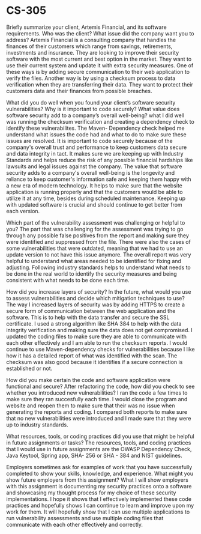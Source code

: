 # CS-305
Briefly summarize your client, Artemis Financial, and its software requirements. Who was the client? What issue did the company want you to address?
Artemis Financial is a consulting company that handles the finances of their customers which range from savings, retirements, investments and insurance. They are looking to improve their security software with the most current and best option in the market. They want to use their current system and update it with extra security measures. One of these ways is by adding secure communication to their web application to verify the files. Another way is by using a checksum process to data verification when they are transferring their data. They want to protect their customers data and their finances from possible breaches. 

What did you do well when you found your client’s software security vulnerabilities? Why is it important to code securely? What value does software security add to a company’s overall well-being?
what I did well was running the checksum verification and creating a dependency check to identify these vulnerabilites. The Maven- Dependency check helped me understand what issues the code had and what to do to make sure these issues are resolved. It is important to code securely because of the company's overall trust and performance to keep customers data secure and data integrity in tact. It makes sure we are keeping up with Industry Standards and helps reduce the risk of any possible financial hardships like lawsuits and legal issues against the company. The value that software security adds to a company's overall well-being is the longevity and reliance to keep customer's information safe and keeping them happy with a new era of modern technology. It helps to make sure that the website application is running properly and that the customers would be able to utilize it at any time, besides during scheduled maintenance. Keeping up with updated software is crucial and should continue to get better from each version. 

Which part of the vulnerability assessment was challenging or helpful to you?
The part that was challenging for the assessment was trying to go through any possible false positives from the report and making sure they were identified and suppressed from the file. There were also the cases of some vulnerabilities that were outdated, meaning that we had to use an update version to not have this issue anymore. The overall report was very helpful to understand what areas needed to be identified for fixing and adjusting. Following industry standards helps to understand what needs to be done in the real world to identify the security measures and being consistent with what needs to be done each time.

How did you increase layers of security? In the future, what would you use to assess vulnerabilities and decide which mitigation techniques to use?
The way I increased layers of security was by adding HTTPS to create a secure form of communication between the web application and the software. This is to help with the data transfer and secure the SSL certificate. I used a strong algorithm like SHA 384 to help with the data integrity verification and making sure the data does not get compromised. I updated the coding files to make sure they are able to communicate with each other effectively and I am able to run the checksum reports. I would continue to use Maven-dependency checks for vulnerabilities because I like how it has a detailed report of what was identified with the scan. The checksum was also good because it identifies if a secure connection is established or not. 

How did you make certain the code and software application were functional and secure? After refactoring the code, how did you check to see whether you introduced new vulnerabilities?
I ran the code a few times to make sure they ran succesfully each time. I would close the program and website and reopen them to make sure that their was no issue when generating the reports and coding. I compared both reports to make sure that no new vulnerabilities were introduced and I made sure that they were up to industry standards. 

What resources, tools, or coding practices did you use that might be helpful in future assignments or tasks?
The resources, tools, and coding practices that I would use in future assignments are the OWASP Dependency Check, Java Keytool, Spring app, SHA- 256 or SHA - 384 and NIST guidelines. 

Employers sometimes ask for examples of work that you have successfully completed to show your skills, knowledge, and experience. What might you show future employers from this assignment?
What I will show employers with this assignment is documenting my security practices onto a software and showcasing my thought process for my choice of these security implementations. I hope it shows that I effectively implemented these code practices and hopefully shows I can continue to learn and improve upon my work for them. It will hopefully show that I can use multiple applications to run vulnerability assessments and use multiple coding files that communicate with each other effectively and correctly. 
